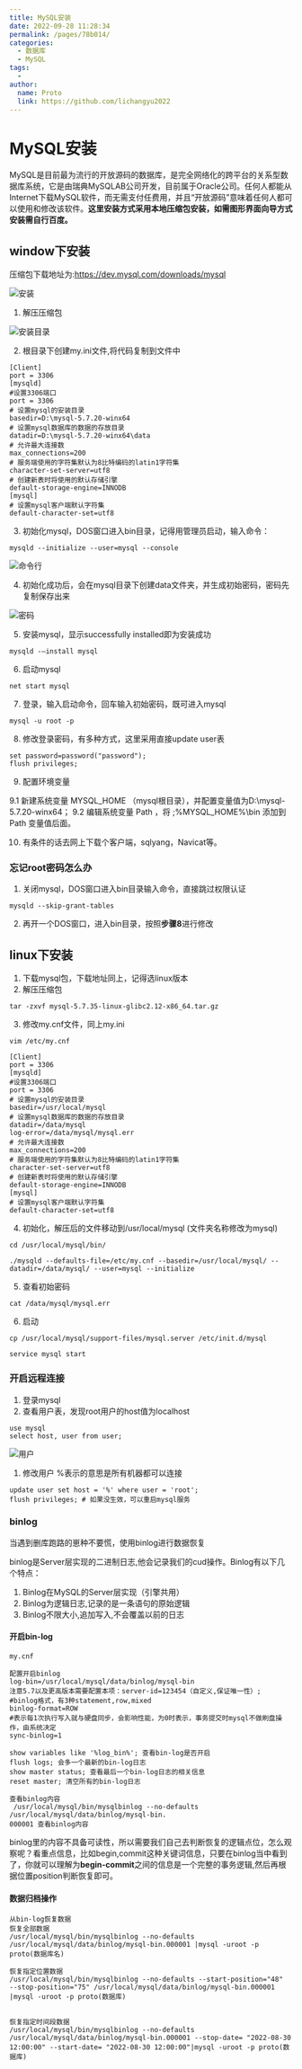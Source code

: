 ```yaml
---
title: MySQL安装
date: 2022-09-28 11:28:34
permalink: /pages/78b014/
categories:
  - 数据库
  - MySQL
tags:
  - 
author: 
  name: Proto
  link: https://github.com/lichangyu2022
---
```

# MySQL安装

MySQL是目前最为流行的开放源码的数据库，是完全网络化的跨平台的关系型数据库系统，它是由瑞典MySQLAB公司开发，目前属于Oracle公司。任何人都能从Internet下载MySQL软件，而无需支付任费用，并且“开放源码”意味着任何人都可以使用和修改该软件。**这里安装方式采用本地压缩包安装，如需图形界面向导方式安装需自行百度。**

## window下安装

压缩包下载地址为:<https://dev.mysql.com/downloads/mysql>

![安装](https://cdn.staticaly.com/gh/lichangyu2022/blog-imgs@master/20220928/安装.nfr5r50fdeo.webp)

1.  解压压缩包

![安装目录](https://cdn.staticaly.com/gh/lichangyu2022/blog-imgs@master/20220928/安装目录.6c3f6xo7qog0.webp)

2.  根目录下创建my.ini文件,将代码复制到文件中

<!---->

    [Client]
    port = 3306
    [mysqld]
    #设置3306端口
    port = 3306
    # 设置mysql的安装目录
    basedir=D:\mysql-5.7.20-winx64
    # 设置mysql数据库的数据的存放目录
    datadir=D:\mysql-5.7.20-winx64\data
    # 允许最大连接数
    max_connections=200
    # 服务端使用的字符集默认为8比特编码的latin1字符集
    character-set-server=utf8
    # 创建新表时将使用的默认存储引擎
    default-storage-engine=INNODB
    [mysql]
    # 设置mysql客户端默认字符集
    default-character-set=utf8

3.  初始化mysql，DOS窗口进入bin目录，记得用管理员启动，输入命令：

<!---->

    mysqld --initialize --user=mysql --console

![命令行](https://cdn.staticaly.com/gh/lichangyu2022/blog-imgs@master/20220928/命令行.4p9ybviq77u0.webp)

4.  初始化成功后，会在mysql目录下创建data文件夹，并生成初始密码，密码先复制保存出来

![密码](https://cdn.staticaly.com/gh/lichangyu2022/blog-imgs@master/20220928/密码.37c57w85ico0.webp)

5.  安装mysql，显示successfully installed即为安装成功

<!---->

    mysqld -—install mysql

6.  启动mysql

<!---->

    net start mysql

7.  登录，输入启动命令，回车输入初始密码，既可进入mysql

<!---->

    mysql -u root -p 

8.  修改登录密码，有多种方式，这里采用直接update user表

<!---->

    set password=password("password");
    flush privileges;

9.  配置环境变量

9.1 新建系统变量 MYSQL\_HOME （mysql根目录），并配置变量值为D:\mysql-5.7.20-winx64；
9.2 编辑系统变量 Path ，将 ;%MYSQL\_HOME%\bin 添加到 Path 变量值后面。

10.  有条件的话去网上下载个客户端，sqlyang，Navicat等。

### 忘记root密码怎么办

1.  关闭mysql，DOS窗口进入bin目录输入命令，直接跳过权限认证

<!---->

    mysqld --skip-grant-tables

2.  再开一个DOS窗口，进入bin目录，按照**步骤8**进行修改

## linux下安装

1.  下载mysql包，下载地址同上，记得选linux版本
2.  解压压缩包

<!---->

    tar -zxvf mysql-5.7.35-linux-glibc2.12-x86_64.tar.gz

3.  修改my.cnf文件，同上my.ini

<!---->

    vim /etc/my.cnf

    [Client]
    port = 3306
    [mysqld]
    #设置3306端口
    port = 3306
    # 设置mysql的安装目录
    basedir=/usr/local/mysql
    # 设置mysql数据库的数据的存放目录
    datadir=/data/mysql
    log-error=/data/mysql/mysql.err
    # 允许最大连接数
    max_connections=200
    # 服务端使用的字符集默认为8比特编码的latin1字符集
    character-set-server=utf8
    # 创建新表时将使用的默认存储引擎
    default-storage-engine=INNODB
    [mysql]
    # 设置mysql客户端默认字符集
    default-character-set=utf8

4.  初始化，解压后的文件移动到/usr/local/mysql (文件夹名称修改为mysql)

<!---->

    cd /usr/local/mysql/bin/

    ./mysqld --defaults-file=/etc/my.cnf --basedir=/usr/local/mysql/ --datadir=/data/mysql/ --user=mysql --initialize

5.  查看初始密码

<!---->

    cat /data/mysql/mysql.err

6.  启动

<!---->

    cp /usr/local/mysql/support-files/mysql.server /etc/init.d/mysql

    service mysql start

### 开启远程连接

1.  登录mysql
2.  查看用户表，发现root用户的host值为localhost

<!---->

    use mysql
    select host, user from user;

![用户](https://cdn.staticaly.com/gh/lichangyu2022/blog-imgs@master/20220928/用户.51iryxl71zk0.webp)

1.  修改用户  %表示的意思是所有机器都可以连接

<!---->

    update user set host = '%' where user = 'root';
    flush privileges; # 如果没生效，可以重启mysql服务

### binlog

当遇到删库跑路的崽种不要慌，使用binlog进行数据恢复</br>

binlog是Server层实现的二进制日志,他会记录我们的cud操作。Binlog有以下几个特点：

1.  Binlog在MySQL的Server层实现（引擎共用）
2.  Binlog为逻辑日志,记录的是一条语句的原始逻辑
3.  Binlog不限大小,追加写入,不会覆盖以前的日志

#### 开启bin-log

```
my.cnf

配置开启binlog
log‐bin=/usr/local/mysql/data/binlog/mysql‐bin
注意5.7以及更高版本需要配置本项：server‐id=123454（自定义,保证唯一性）;
#binlog格式，有3种statement,row,mixed
binlog‐format=ROW
#表示每1次执行写入就与硬盘同步，会影响性能，为0时表示，事务提交时mysql不做刷盘操作，由系统决定
sync‐binlog=1

```

    show variables like '%log_bin%'; 查看bin‐log是否开启
    flush logs; 会多一个最新的bin‐log日志
    show master status; 查看最后一个bin‐log日志的相关信息
    reset master; 清空所有的bin‐log日志

<!---->

    查看binlog内容
     /usr/local/mysql/bin/mysqlbinlog ‐‐no‐defaults /usr/local/mysql/data/binlog/mysql‐bin.
    000001 查看binlog内容

binlog里的内容不具备可读性，所以需要我们自己去判断恢复的逻辑点位，怎么观察呢？看重点信息，比如begin,commit这种关键词信息，只要在binlog当中看到了，你就可以理解为**begin-commit**之间的信息是一个完整的事务逻辑,然后再根据位置position判断恢复即可。

#### 数据归档操作

```
从bin‐log恢复数据
恢复全部数据
/usr/local/mysql/bin/mysqlbinlog ‐‐no‐defaults /usr/local/mysql/data/binlog/mysql‐bin.000001 |mysql ‐uroot ‐p proto(数据库名)

恢复指定位置数据
/usr/local/mysql/bin/mysqlbinlog ‐‐no‐defaults ‐‐start‐position="48" ‐‐stop‐position="75" /usr/local/mysql/data/binlog/mysql‐bin.000001 |mysql ‐uroot ‐p proto(数据库)


恢复指定时间段数据
/usr/local/mysql/bin/mysqlbinlog ‐‐no‐defaults /usr/local/mysql/data/binlog/mysql‐bin.000001 ‐‐stop‐date= "2022‐08‐30 12:00:00" ‐‐start‐date= "2022‐08‐30 12:00:00"|mysql ‐uroot ‐p proto(数据库)

```


